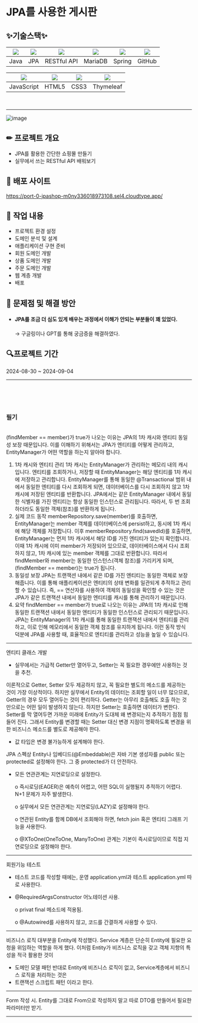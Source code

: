 # JPA를 사용한 게시판

## ✨기술스택✨

|<img src="https://github.com/user-attachments/assets/e37eb89d-abd8-4b73-913a-970ef8ac2db4">|<img src="https://github.com/user-attachments/assets/0ca1da0e-40a4-463f-8c5f-c4eb59a6d1ef">|<img src="https://github.com/user-attachments/assets/2c166b50-46c8-4ae3-a911-16f7c952f7a1">|<img src="https://github.com/user-attachments/assets/e1ebe214-0b4f-4de9-8c0f-ec0c80d693b2">|<img src="https://github.com/user-attachments/assets/cd84b695-c17d-4b28-b031-0f30827ca785">|<img src="https://github.com/user-attachments/assets/04750eda-60a5-4b85-9fba-1870789c0677">
|:---:|:---:|:---:|:---:|:---:|:---:|
|Java|JPA|RESTful API|MariaDB|Spring|GitHub|

|<img src="https://github.com/user-attachments/assets/57985638-3de9-45b8-9519-47b6c0f96342">|<img src="https://github.com/user-attachments/assets/ca92d296-cae7-46d6-9aea-c7ee41925eee">|<img src="https://github.com/user-attachments/assets/80a15ed0-7f5f-48c4-ae4e-1e18f717a824">|<img src="https://github.com/user-attachments/assets/30667665-8e8c-4887-9092-7e168e04a717">|
|:---:|:---:|:---:|:---:|
|JavaScript|HTML5|CSS3|Thymeleaf|
<br>
<hr>

![image](https://github.com/user-attachments/assets/280af146-af8b-4a36-8820-f6fcad9747d9)

## ✏ 프로젝트 개요
- JPA를 활용한 간단한 쇼핑몰 만들기
- 실무에서 쓰는 RESTful API 배워보기

## 🔎 배포 사이트
https://port-0-jpashop-m0ny336018973108.sel4.cloudtype.app/

## 💾  작업 내용
- 프로젝트 환경 설정
- 도메인 분석 및 설계
- 애플리케이션 구현 준비
- 회원 도메인 개발
- 상품 도메인 개발
- 주문 도메인 개발
- 웹 계층 개발
- 배포

## 🔎 문제점 및 해결 방안
- #### JPA를 조금 더 심도 있게 배우는 과정에서 이해가 안되는 부분들이 꽤 있었다.
  → 구글링이나 GPT를 통해 궁금증을 해결하였다.

##  🔍프로젝트 기간
2024-08-30 ~ 2024-09-04
<hr>
<br><br><br>

### 필기
<br>
(findMember == member)가 true가 나오는 이유는 JPA의 1차 캐시와 엔티티 동일성 보장 때문입니다. 이를 이해하기 위해서는 JPA가 엔티티를 어떻게 관리하고, EntityManager가 어떤 역할을 하는지 알아야 합니다.

1. 1차 캐시와 엔티티 관리
1차 캐시는 EntityManager가 관리하는 메모리 내의 캐시입니다. 엔티티를 조회하거나, 저장할 때 EntityManager는 해당 엔티티를 1차 캐시에 저장하고 관리합니다.
EntityManager를 통해 동일한 @Transactional 범위 내에서 동일한 엔티티를 다시 조회하게 되면, 데이터베이스를 다시 조회하지 않고 1차 캐시에 저장된 엔티티를 반환합니다.
JPA에서는 같은 EntityManager 내에서 동일한 식별자를 가진 엔티티는 항상 동일한 인스턴스로 관리됩니다. 따라서, 두 번 조회하더라도 동일한 객체(참조)를 반환하게 됩니다.
2. 실제 코드 동작
memberRepository.save(member)를 호출하면, EntityManager는 member 객체를 데이터베이스에 persist하고, 동시에 1차 캐시에 해당 객체를 저장합니다.
이후 memberRepository.find(savedId)를 호출하면, EntityManager는 먼저 1차 캐시에서 해당 ID를 가진 엔티티가 있는지 확인합니다. 이때 1차 캐시에 이미 member가 저장되어 있으므로, 데이터베이스에서 다시 조회하지 않고, 1차 캐시에 있는 member 객체를 그대로 반환합니다.
따라서 findMember와 member는 동일한 인스턴스(객체 참조)를 가리키게 되며, (findMember == member)는 true가 됩니다.
3. 동일성 보장
JPA는 트랜잭션 내에서 같은 ID를 가진 엔티티는 동일한 객체로 보장해줍니다. 이를 통해 애플리케이션은 엔티티의 상태 변화를 일관되게 추적하고 관리할 수 있습니다.
즉, == 연산자를 사용하여 객체의 동일성을 확인할 수 있는 것은 JPA가 같은 트랜잭션 내에서 동일한 엔티티를 캐시를 통해 관리하기 때문입니다.
4. 요약
findMember == member가 true로 나오는 이유는 JPA의 1차 캐시로 인해 동일한 트랜잭션 내에서 동일한 엔티티가 동일한 인스턴스로 관리되기 때문입니다.
JPA는 EntityManager의 1차 캐시를 통해 동일한 트랜잭션 내에서 엔티티를 관리하고, 이로 인해 메모리에서 동일한 객체 참조를 유지하게 됩니다.
이런 동작 방식 덕분에 JPA를 사용할 때, 효율적으로 엔티티를 관리하고 성능을 높일 수 있습니다.


-----------------------------------------------------------------------------------------------------------------------------------------------------------------------------------------------------------------------------------------


엔티티 클래스 개발

- 실무에서는 가급적 Getter만 열어두고, Setter는 꼭 필요한 경우에만 사용하는 것을 추천.
    
이론적으로 Getter, Setter 모두 제공하지 않고, 꼭 필요한 별도의 메소드를 제공하는 것이 가장 이상적이다.
하지만 실무에서 Entity의 데이터는 조회할 일이 너무 많으므로, Getter의 경우 모두 열어두는 것이 편리하다.
Getter는 아무리 호출해도 호출 하는 것 만으로는 어떤 일이 발생하지 않는다. 하지만 Setter는 호출하면
데이터가 변한다. Setter를 막 열어두면 가까운 미래에 Entity가 도대체 왜 변경되는지 추적하기 점점 힘들어 진다.
그래서 Entity를 변경할 때는 Setter 대신 변경 지점이 명확하도록 변경을 위한
비즈니스 메소드를 별도로 제공해야 한다.


- 값 타입은 변경 불가능하게 설계해야 한다.

JPA 스펙상 Entity나 임베디드(@Embeddable)은 자바 기본 생성자를 public 또는 protected로 설정해야 한다. 그 중 protected가 더 안전하다.


- 모든 연관관계는 지연로딩으로 설정한다.

    o 즉시로딩(EAGER)은 예측이 어렵고, 어떤 SQL이 실행될지 추적하기 어렵다. N+1 문제가 자주 발생한다.
    
    o 실무에서 모든 연관관계는 지연로딩(LAZY)로 설정해야 한다.

    o 연관된 Entity를 함께 DB에서 조회해야 하면, fetch join 혹은 엔티티 그래프 기능을 사용한다.

    o @XToOne(OneToOne, ManyToOne) 관계는 기본이 즉시로딩이므로 직접 지연로딩으로 설정해야 한다.



-----------------------------------------------------------------------------------------------------------------------------------------------------------------------------------------------------------------------------------------


회원기능 테스트

- 테스트 코드를 작성할 때에는, 운영 application.yml과 테스트 application.yml 따로 사용한다.

- @RequiredArgsConstructor 어노테이션 사용.
  
    o privat final 메소드에 적용됨.
  
    o @Autowired를 사용하지 않고, 코드를 간결하게 사용할 수 있다.

-----------------------------------------------------------------------------------------------------------------------------------------------------------------------------------------------------------------------------------------

비즈니스 로직 대부분을 Entity에 작성했다.
Service 계층은 단순히 Entity에 필요한 요청을 위임하는 역할을 하게 했다.
이처럼 Entity가 비즈니스 로직을 갖고 객체 지향의 특성을 적극 활용한 것이
- 도메인 모델 패턴
반대로 Entity에 비즈니스 로직이 없고, Service계층에서 비즈니스 로직을 처리하는 것은
- 트랜잭션 스크립트 패턴
이라고 한다.


-----------------------------------------------------------------------------------------------------------------------------------------------------------------------------------------------------------------------------------------

Form 작성 시.
Entity를 그대로 From으로 작성하지 말고 따로 DTO를 만들어서
필요한 파라미터만 받기.

-----------------------------------------------------------------------------------------------------------------------------------------------------------------------------------------------------------------------------------------
